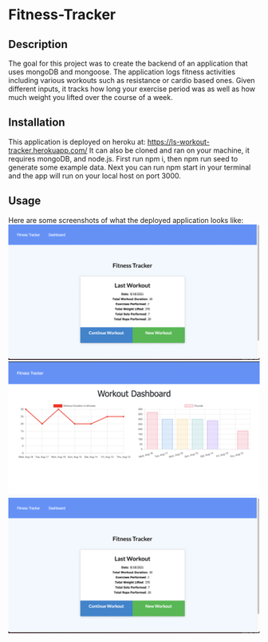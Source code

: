 # Fitness-Tracker

## Description

The goal for this project was to create the backend of an application that uses mongoDB and mongoose. The application logs
fitness activities including various workouts such as resistance or cardio based ones. Given different inputs, it tracks how
long your exercise period was as well as how much weight you lifted over the course of a week. 

## Installation

This application is deployed on heroku at: https://ls-workout-tracker.herokuapp.com/
It can also be cloned and ran on your machine, it requires mongoDB, and node.js. First run npm i, then npm run seed to generate
some example data. Next you can run npm start in your terminal and the app will run on your local host on port 3000. 

## Usage

Here are some screenshots of what the deployed application looks like:
![Homepage](./assets/fitsc1.png)
![Stats](./assets/fitsc2.png)
![New Workout](./assets/fitsc1.png)

